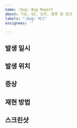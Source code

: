 ```yaml
---	
name: :bug: Bug Report
about: 기능, UI, 오타, 잘못 된 링크
labels: ":bug: 버그"
assignees: ''

---
```


## 발생 일시


## 발생 위치


## 증상


## 재현 방법


## 스크린샷

